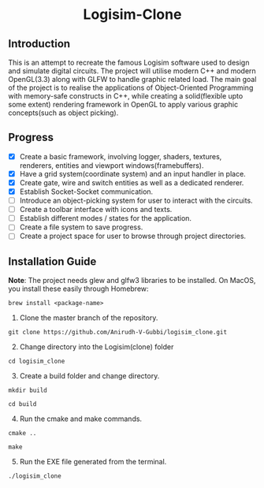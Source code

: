 <div align="center">
  <h1 align="center">Logisim-Clone</h1>
</div>

## Introduction
This is an attempt to recreate the famous Logisim software used to design and simulate digital circuits. The project will utilise modern C++ and modern OpenGL(3.3) along with GLFW to handle graphic related load. The main goal of the project is to realise the applications of Object-Oriented Programming with memory-safe constructs in C++, while creating a solid(flexible upto some extent) rendering framework in OpenGL to apply various graphic concepts(such as object picking).

## Progress
- [x] Create a basic framework, involving logger, shaders, textures, renderers, entities and viewport windows(framebuffers).
- [x] Have a grid system(coordinate system) and an input handler in place.
- [x] Create gate, wire and switch entities as well as a dedicated renderer.
- [x] Establish Socket-Socket communication.
- [ ] Introduce an object-picking system for user to interact with the circuits.
- [ ] Create a toolbar interface with icons and texts.
- [ ] Establish different modes / states for the application.
- [ ] Create a file system to save progress.
- [ ] Create a project space for user to browse through project directories.

## Installation Guide

**Note**: The project needs glew and glfw3 libraries to be installed. On MacOS, you install these easily through Homebrew:
  ```
  brew install <package-name>
  ```
  
1. Clone the master branch of the repository.
  ```
  git clone https://github.com/Anirudh-V-Gubbi/logisim_clone.git
  ```
2. Change directory into the Logisim(clone) folder
  ```
  cd logisim_clone
  ```
3. Create a build folder and change directory.
  ```
  mkdir build
  ```
  ```
  cd build
  ```
4. Run the cmake and make commands.
  ```
  cmake ..
  ```
  ```
  make
  ```
5. Run the EXE file generated from the terminal.
  ```
  ./logisim_clone
  ```
  
